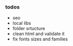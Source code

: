 ### todos

- seo
- local libs
- folder srtucture
- clean html and validate it
- fix fonts sizes and families
